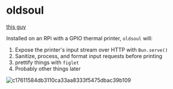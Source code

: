 # oldsoul
[this guy](https://github.com/rconjoe/wmprint/assets/48492680/92b9d5aa-5ed0-4fa6-8c1b-18f16b56eaa5)

Installed on an RPi with a GPIO thermal printer, `oldsoul` will:

1. Expose the printer's input stream over HTTP with `Bun.serve()` 
2. Sanitize, process, and format input requests before printing
3. prettify things with `figlet`
4. Probably other things later

![c17611584db3110ca33aa8333f5475dbac39b109](https://github.com/rconjoe/oldsoul/assets/48492680/0b9dd421-a506-43e0-95f2-4b03b5b9d863)


